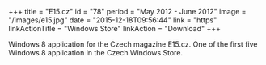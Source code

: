 +++
title = "E15.cz"
id = "78"
period = "May 2012 - June 2012"
image = "/images/e15.jpg"
date = "2015-12-18T09:56:44"
link = "https"
linkActionTitle = "Windows Store"
linkAction = "Download"
+++

Windows 8 application for the Czech magazine E15.cz. One of the first five Windows 8 application in the Czech Windows Store.
